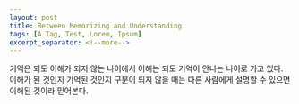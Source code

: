 ```yaml
---
layout: post
title: Between Memorizing and Understanding
tags: [A Tag, Test, Lorem, Ipsum]
excerpt_separator: <!--more-->
---
```


기억은 되도 이해가 되지 않는 나이에서 이해는 되도 기억이 안나는 나이로 가고 있다. 이해가 된 것인지 기억된 것인지 구분이 되지 않을 때는 다른 사람에게 설명할 수 있으면 이해된 것이라 믿어본다.
